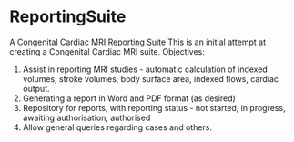 # ReportingSuite
A Congenital Cardiac MRI Reporting Suite
This is an initial attempt at creating a Congenital Cardiac MRI suite.
Objectives:
1. Assist in reporting MRI studies - automatic calculation of indexed volumes, stroke volumes, body surface area, indexed flows, cardiac output.
2. Generating a report in Word and PDF format (as desired)
3. Repository for reports, with reporting status - not started, in progress, awaiting authorisation, authorised
4. Allow general queries regarding cases and others.
